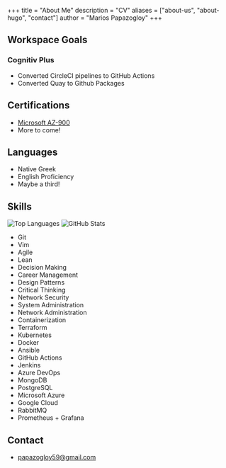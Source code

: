 +++
title = "About Me"
description = "CV"
aliases = ["about-us", "about-hugo", "contact"]
author = "Marios Papazogloy"
+++

## Workspace Goals

### Cognitiv Plus
- Converted CircleCI pipelines to GitHub Actions 
- Converted Quay to Github Packages


## Certifications

- [Microsoft AZ-900](https://www.credly.com/badges/abbee602-3da3-4745-975d-2bec80fe12ed/public_url)
- More to come!


## Languages
- Native Greek
- English Proficiency
- Maybe a third!

## Skills

![Top Languages](https://github-readme-stats.vercel.app/api/top-langs/?username=mario-pz&theme=tokyonight)
![GitHub Stats](https://github-readme-stats.vercel.app/api?username=mario-pz&show_icons=true&theme=tokyonight)

- Git
- Vim
- Agile
- Lean
- Decision Making
- Career Management
- Design Patterns
- Critical Thinking
- Network Security
- System Administration
- Network Administration
- Containerization
- Terraform
- Kubernetes
- Docker
- Ansible
- GitHub Actions
- Jenkins
- Azure DevOps
- MongoDB
- PostgreSQL
- Microsoft Azure
- Google Cloud
- RabbitMQ
- Prometheus + Grafana

## Contact  
- <papazogloy59@gmail.com>
